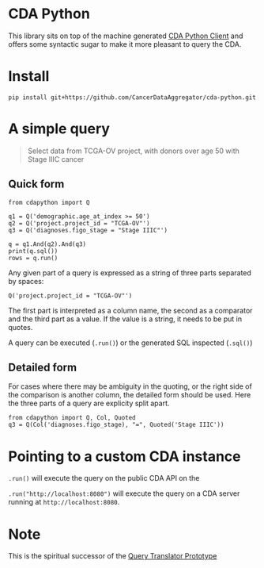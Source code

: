 # CDA Python
This library sits on top of the machine generated 
[CDA Python Client](https://github.com/CancerDataAggregator/cda-service-python-client) and offers some syntactic 
sugar to make it more pleasant to query the CDA.

# Install

`pip install git+https://github.com/CancerDataAggregator/cda-python.git`

# A simple query

> Select data from TCGA-OV project, with donors over age 50 with Stage IIIC cancer

## Quick form
```
from cdapython import Q

q1 = Q('demographic.age_at_index >= 50')
q2 = Q('project.project_id = "TCGA-OV"')
q3 = Q('diagnoses.figo_stage = "Stage IIIC"')

q = q1.And(q2).And(q3)
print(q.sql())
rows = q.run()
```

Any given part of a query is expressed as a string of three parts separated by spaces:
```
Q('project.project_id = "TCGA-OV"')
```
The first part is interpreted as a column name, the second as a comparator and
the third part as a value. If the value is a string, it needs to be put in
quotes.

A query can be executed (`.run()`) or the generated SQL inspected (`.sql()`)


## Detailed form

For cases where there may be ambiguity in the quoting, or the right side of the
comparison is another column, the detailed form should be used. Here the three
parts of a query are explicity split apart.

```
from cdapython import Q, Col, Quoted
q3 = Q(Col('diagnoses.figo_stage), "=", Quoted('Stage IIIC'))
```


# Pointing to a custom CDA instance

`.run()` will execute the query on the public CDA API on the 

`.run("http://localhost:8080")` will execute the query on a CDA server running at
`http://localhost:8080`.  


# Note

This is the spiritual successor of the 
[Query Translator Prototype](https://github.com/CancerDataAggregator/translator-prototype)
